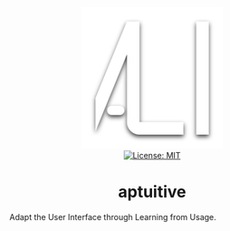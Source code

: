 <p align="center">
    <img src="https://raw.githubusercontent.com/plurid/aptuitive/master/about/identity/aptuitive-logo.png" height="250px">
    <br />
    <a target="_blank" href="https://github.com/plurid/aptuitive/blob/master/LICENSE">
        <img src="https://img.shields.io/badge/license-MIT-blue.svg?colorB=1380C3&style=for-the-badge" alt="License: MIT">
    </a>
</p>


<h1 align="center">
    aptuitive
</h1>


Adapt the User Interface through Learning from Usage.
